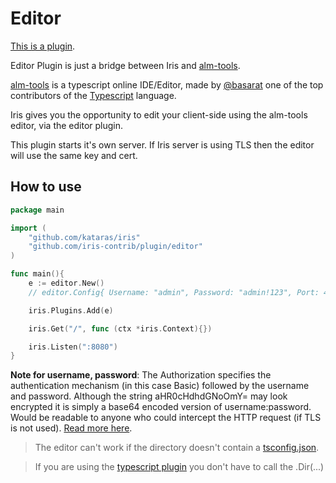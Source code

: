 # Editor

[This is a plugin](https://github.com/iris-contrib/plugin/tree/master/editor).

Editor Plugin is just a bridge between Iris and [alm-tools](http://alm.tools).


[alm-tools](http://alm.tools) is a typescript online IDE/Editor, made by [@basarat](https://twitter.com/basarat) 
one of the top contributors of the [Typescript](http://www.typescriptlang.org) language.

Iris gives you the opportunity to edit your client-side using the alm-tools editor, via the editor plugin.


This plugin starts it's own server. If Iris server is using TLS then the editor will use the same key and cert.

## How to use

```go
package main

import (
	"github.com/kataras/iris"
	"github.com/iris-contrib/plugin/editor"
)

func main(){
	e := editor.New() 
	// editor.Config{ Username: "admin", Password: "admin!123", Port: 4444, WorkingDir: "/public/scripts"}

	iris.Plugins.Add(e)

	iris.Get("/", func (ctx *iris.Context){})

	iris.Listen(":8080")
}


```

**Note for username, password**: The Authorization specifies the authentication mechanism (in this case Basic) followed by the username and password.
Although the string aHR0cHdhdGNoOmY= may look encrypted it is simply a base64 encoded version of username:password.
Would be readable to anyone who could intercept the HTTP request (if TLS is not used). [Read more here](https://www.httpwatch.com/httpgallery/authentication).

> The editor can't work if the directory doesn't contain a [tsconfig.json](http://www.typescriptlang.org/docs/handbook/tsconfig.json.html).

> If you are using the [typescript plugin](https://github.com/iris-contrib/plugin/tree/master/typescript) you don't have to call the .Dir(...)


